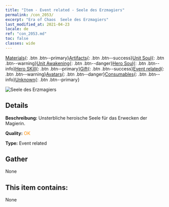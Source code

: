 ```yaml
---
title: "Item - Event related - Seele des Erzmagiers"
permalink: /con_2053/
excerpt: "Era of Chaos  Seele des Erzmagiers"
last_modified_at: 2021-04-23
locale: de
ref: "con_2053.md"
toc: false
classes: wide
---
```

 [Materials](/ItemsDE/){: .btn .btn--primary}[Artifacts](/ItemsDE/Artifacts/){: .btn .btn--success}[Unit Soul](/ItemsDE/UnitSoul/){: .btn .btn--warning}[Unit Awakening](/ItemsDE/UnitAwakening/){: .btn .btn--danger}[Hero Soul](/ItemsDE/HeroSoul/){: .btn .btn--info}[Hero SKill](/ItemsDE/HeroSkill/){: .btn .btn--primary}[Gift](/ItemsDE/Gift/){: .btn .btn--success}[Event related](/ItemsDE/Events/){: .btn .btn--warning}[Avatars](/ItemsDE/Avatars/){: .btn .btn--danger}[Consumables](/ItemsDE/Consumables/){: .btn .btn--info}[Unknown](/ItemsDE/Unknown/){: .btn .btn--primary}

 ![Seele des Erzmagiers](/images/t/juexing_604.png)

## Details
 **Beschreibung:** Unsterbliche heroische Seele für das Erwecken der Magierin.

 **Quality:** <span style="color: #FF8C00">OK</span>

 **Type:** Event related

## Gather

  None

## This item contains:

  None

